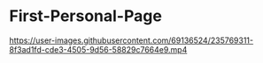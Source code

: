 # First-Personal-Page

https://user-images.githubusercontent.com/69136524/235769311-8f3ad1fd-cde3-4505-9d56-58829c7664e9.mp4
